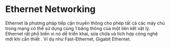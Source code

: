 # Ethernet Networking

Ethernet là phương pháp tiếp cận truyền thông cho phép tất cả các máy chủ trong mạng có thể 
sử dụng cùng 1 băng thông của một liên kết vật lý. Ethernet rất phổ biến vì nó dễ triển khai,
sửa chữa và tích hợp công nghệ mới khi cần thiết . Ví dụ như Fast-Ethernet, Gigabit Ethernet.
